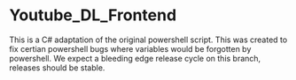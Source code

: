 # Youtube_DL_Frontend
This is a C# adaptation of the original powershell script. This was created to fix certian powershell bugs where variables would be forgotten by powershell.
We expect a bleeding edge release cycle on this branch, releases should be stable.
